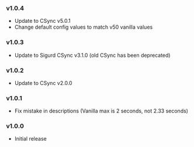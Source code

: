 ### v1.0.4
- Update to CSync v5.0.1
- Change default config values to match v50 vanilla values

### v1.0.3
- Update to Sigurd CSync v3.1.0 (old CSync has been deprecated)

### v1.0.2
- Update to CSync v2.0.0

### v1.0.1
- Fix mistake in descriptions (Vanilla max is 2 seconds, not 2.33 seconds)

### v1.0.0
- Initial release
